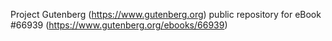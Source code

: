 Project Gutenberg (https://www.gutenberg.org) public repository for
eBook #66939 (https://www.gutenberg.org/ebooks/66939)
